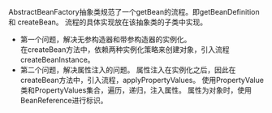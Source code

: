 AbstractBeanFactory抽象类规范了一个getBean的流程。即getBeanDefinition 和 createBean。
流程的具体实现放在该抽象类的子类中实现。

- 第一个问题，解决无参构造器和带参构造器的实例化。</br>
在createBean方法中，依赖两种实例化策略来创建对象，引入流程createBeanInstance。
- 第二个问题，解决属性注入的问题。
属性注入在实例化之后，因此在createBean方法中，引入流程，applyPropertyValues。
使用PropertyValue类和PropertyValues集合，遍历，递归，注入属性。
属性为对象时，使用BeanReference进行标识。